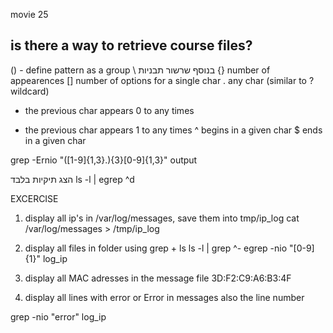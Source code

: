movie 25
## is there a way to retrieve course files?

() - define pattern as a group \\ בנוסף שרשור תבניות
{} number of appearences
[] number of options for a single char
. any char (similar to ? wildcard)
* the previous char appears 0 to any times
+  the previous char appears 1 to any times
^ begins in a given char 
$ ends in a given char

grep -Ernio "([1-9]{1,3}\.){3}[0-9]{1,3}" output

הצג תיקיות בלבד
ls -l | egrep ^d

EXCERCISE

1. display all ip's in /var/log/messages, save them into tmp/ip_log
cat /var/log/messages > /tmp/ip_log

2. display all files in folder using grep + ls
ls -l | grep ^-
egrep -nio "[0-9]{1}" log_ip
3. display all MAC adresses in the message file
3D:F2:C9:A6:B3:4F

4. display all lines with error or Error in messages also the line number

grep -nio "error" log_ip

>
